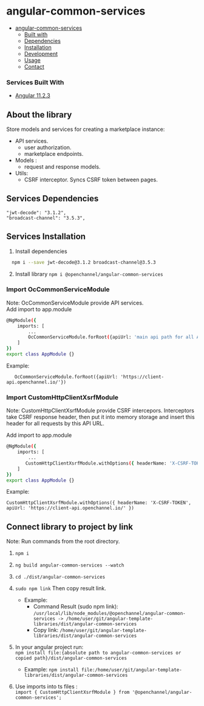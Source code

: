 # angular-common-services

* [angular-common-services](#angular-common-services)
  * [Built with](#services-built-with)
  * [Dependencies](#services-dependencies)
  * [Installation](#services-installation)
  * [Development](#services-development)
  * [Usage](#services-usage)
  * [Contact](#services-contact)
  
### Services Built With
* [Angular 11.2.3](https://angular.io)

## About the library
Store models and services for creating a marketplace instance:
* API services.
  - user authorization.
  - marketplace endpoints.
* Models :
  - request and response models.
* Utils:
  - CSRF interceptor. Syncs CSRF token between pages.
  
## Services Dependencies

    "jwt-decode": "3.1.2",
    "broadcast-channel": "3.5.3",

## Services Installation

1. Install dependencies
```sh
  npm i --save jwt-decode@3.1.2 broadcast-channel@3.5.3
```
2. Install library `npm i @openchannel/angular-common-services`

### Import OcCommonServiceModule
Note: OcCommonServiceModule provide API services.  
Add import to app.module
```sh
@NgModule({
    imports: [
        ...
        OcCommonServiceModule.forRoot({apiUrl: 'main api path for all API services'}),
    ]
})
export class AppModule {}
```

Example:
```
   OcCommonServiceModule.forRoot({apiUrl: 'https://client-api.openchannel.io/'})
```

### Import CustomHttpClientXsrfModule
Note: CustomHttpClientXsrfModule provide CSRF intercepors. 
Interceptors take CSRF response header, then put it into memory storage and insert
this header for all requests by this API URL.

Add import to app.module
```sh
@NgModule({
    imports: [
        ...
       CustomHttpClientXsrfModule.withOptions({ headerName: 'X-CSRF-TOKEN', apiUrl: 'main api path for all API calls' }),
    ]
})
export class AppModule {}
```
Example:  
```
CustomHttpClientXsrfModule.withOptions({ headerName: 'X-CSRF-TOKEN', apiUrl: 'https://client-api.openchannel.io/' })
```

## Connect library to project by link
Note: Run commands from the root directory.
1. `npm i`
   
2. `ng build angular-common-services --watch`

3. `cd ./dist/angular-common-services`

4. `sudo npm link` Then copy result link.
   * Example:
     * Command Result (sudo npm link):  
    `/usr/local/lib/node_modules/@openchannel/angular-common-services -> /home/user/git/angular-template-libraries/dist/angular-common-services`
      * Copy link: `/home/user/git/angular-template-libraries/dist/angular-common-services`
5. In your angular project run:<br> `npm install file:{absolute path to angular-common-services or copied path}/dist/angular-common-services`
   * Example:
   `npm install file:/home/user/git/angular-template-libraries/dist/angular-common-services`
    
6. Use imports into ts files :  
`
import { CustomHttpClientXsrfModule } from '@openchannel/angular-common-services';
`
